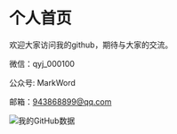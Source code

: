 # 个人首页

欢迎大家访问我的github，期待与大家的交流。

微信：qyj_000100

公众号: MarkWord

邮箱：943868899@qq.com

![我的GitHub数据](https://github-readme-stats.vercel.app/api?username=feiniaojin&show_icons=true&theme=tokyonight)
